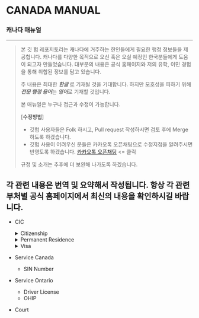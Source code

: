 # CANADA MANUAL 
### 캐나다 매뉴얼
----------------

> 본 깃 헙 레포지토리는 캐나다에 거주하는 한인들에게 필요한 행정 정보들을 제공합니다.
> 캐나다를 다양한 목적으로 오신 혹은 오실 예정인 한국분들에게 도움이 되고자 만들었습니다. 대부분의 내용은 공식 홈페이지와 저의 유학, 이민 경험을 통해 취합된 정보를 담고 있습니다.
> 
> 
> 주 내용은 최대한 ***한글*** 로 기재될 것을 기대합니다. 하지만 모호성을 피하기 위해 ***전문 행정 용어***는 ***영어***로 기재할 것입니다.
> 
> 본 매뉴얼은 누구나 접근과 수정이 가능합니다.
> 
> [**수정방법**]
> + 깃헙 사용자들은 Folk 하시고, Pull request 작성하시면 검토 후에 Merge하도록 하겠습니다. 
> + 깃헙 사용이 어려우신 분들은 카카오톡 오픈채팅으로 수정지점을 알려주시면 반영토록 하겠습니다. [카카오톡 오픈채팅](https://open.kakao.com/o/s5xswPeb) <= 클릭
> 
> 규정 및 소개는 추후에 더 보완해 나가도록 하겠습니다.

## **각 관련 내용은 번역 및 요약해서 작성됩니다. 항상 각 관련 부처별 공식 홈페이지에서 최신의 내용을 확인하시길 바랍니다.**


+ CIC
    <details><summary>Citizenship</summary>
    </details>
    <details><summary>Permanent Residence</summary>
        <ul>
            <li>
                <details><summary>Economy Class</summary>
                    <ul>
                        <li>
                            <details><summary>Business</summary>
                            </details>
                        </li>
                        <li>
                            <details><summary>Express Entry</summary>
                                <ul>
                                    <li>
                                        CEC (연방 경험 이민)
                                    </li>
                                    <li>
                                        FSW (연방 전문 인력 이민)
                                    </li>
                                    <li>
                                        FST (연방 기술 직종 이민)
                                    </li>
                                </ul>
                            </details>      
                        </li>
                        <li>
                            <details><summary>PNP (주정부 이민)</summary>
                                <ul>
                                    <li>
                                        <details><summary>Alberta</summary>
                                        </details>
                                    </li>
                                    <li>
                                        <details><summary>British Columbia</summary>
                                        </details>
                                    </li>
                                    <li>
                                        <details><summary>Manitoba</summary>
                                        </details>
                                    </li>
                                    <li>
                                        <details><summary>New Brunswick</summary>
                                        </details>
                                    </li>
                                    <li>
                                        <details><summary>Newfoundland and Labrador</summary>
                                        </details>
                                    </li>
                                    <li>
                                        <details><summary>Northwest Territories</summary>
                                        </details>
                                    </li>
                                    <li>
                                        <details><summary>Nova Scotia</summary>
                                        </details>
                                    </li>
                                    <li>  
                                        <details><summary>Nunavut</summary>
                                        </details>
                                    </li>
                                    <li>
                                        <details><summary>Ontario</summary>
                                            <ul>
                                                <li>
                                                    <details><summary>Express Entry</summary>
                                                        <ul>
                                                            <li>Human Capital Priorities Stream</li>
                                                            <li>Skilled Trades Stream</li>
                                                            <li>French-Speaking Skilled Worker Stream</li>
                                                        </ul>
                                                    </details>
                                                </li>
                                                <li>
                                                   <details><summary>Job Offer</summary>
                                                        <ul>
                                                            <li>Foreign Workers Program with a Job Offer</li>
                                                        </ul>         
                                                    </details>
                                                </li>
                                                <li>
                                                    <details><summary>International Student</summary>
                                                        <ul>
                                                            <li>International Students with a Job Offer 유학 후 취업</li>
                                                            <li>Master Graduates</li>
                                                            <li>PhD Graduates</li>
                                                        </ul>
                                                    </details>
                                                </li>
                                                <li>
                                                     <details><summary>Business</summary>
                                                        <ul>
                                                            <li>Investors (closed)</li>
                                                            <li>Corporate Stream</li>
                                                            <li>Entrepreneur Stream</li>
                                                        </ul>
                                                  </details>    
                                                </li>
                                            </ul>
                                        </details>
                                    </li>
                                    <li>
                                        <details><summary>Quebeck</summary>
                                        </details>                                    
                                    </li>
                                    <li>
                                        <details><summary>Prince Edward Island</summary>
                                        </details>
                                    </li>
                                    <li>
                                        <details><summary>Saskatchewan</summary>
                                        </details>
                                    </li>
                                    <li>
                                        <details><summary>Yukon</summary>
                                        </details>  
                                    </li>
                                </ul>     
                            </details>  
                        </li>
                        <li>
                           <details><summary>Caregiver Program</summary>
                                <ul>
                                    <li>Caring for Children Pathway</li>
                                    <li>Caring for People with High Medical Needs Pathway</li>
                                    <li>Live-in Caregiver Program</li>
                                </ul>
                            </details>  
                        </li>
                        <li>
                            <details><summary>Self-Employed Artists and Athletes</summary>
                            </details>  
                        </li>
                    </ul>  
                </details>
            </li>
            <li>
                <details><summary>Pilot</summary>
                    <ul>
                        <li>AIPP (Atlantic Immigration Pilot Program)</li>
                        <li>RNIP (Rural and Northern Immigration Pilot)</li>
                    </ul>
                </details>
            </li>
            <li>
                <details><summary>Family/Refugee</summary>
                </details>    
            </li>
        </ul>     
    </details>  
    <details><summary>Visa</summary>
        <ul>
            <li>Study</li>
            <li>Visitor</li>
            <li>Working Holiday</li>
        </ul>
    </details>
+ Service Canada
    <ul>
        <li>SIN Number</li>
    </ul>

+ Service Ontario
    <ul>
        <li>Driver License</li>
        <li>OHIP</li>
    </ul>
+ Court